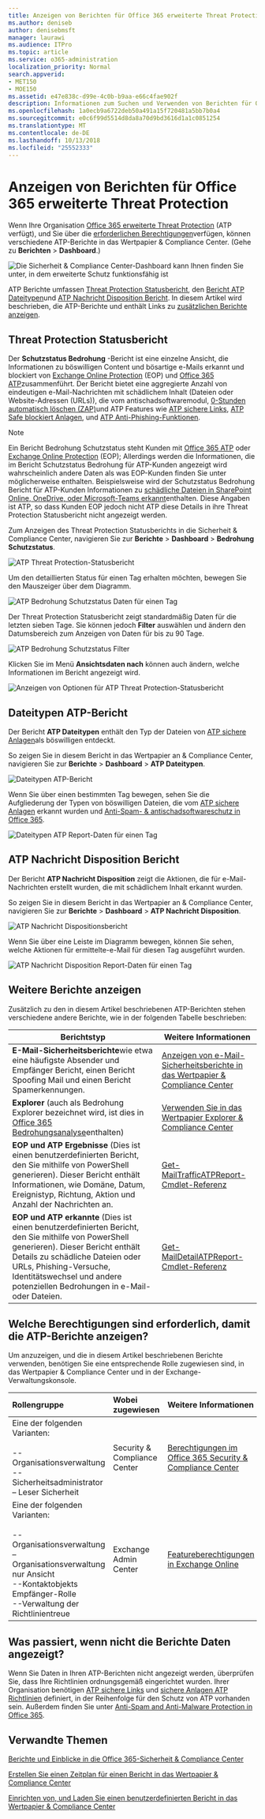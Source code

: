 ```yaml
---
title: Anzeigen von Berichten für Office 365 erweiterte Threat Protection
ms.author: deniseb
author: denisebmsft
manager: laurawi
ms.audience: ITPro
ms.topic: article
ms.service: o365-administration
localization_priority: Normal
search.appverid:
- MET150
- MOE150
ms.assetid: e47e838c-d99e-4c0b-b9aa-e66c4fae902f
description: Informationen zum Suchen und Verwenden von Berichten für Office 365 erweiterte Threat Protection in das Wertpapier &amp; Compliance Center.
ms.openlocfilehash: 1a0ecb9a6722deb50a491a15f720481a5bb7b0a4
ms.sourcegitcommit: e0c6f99d5514d8da8a70d9bd3616d1a1c0851254
ms.translationtype: MT
ms.contentlocale: de-DE
ms.lasthandoff: 10/13/2018
ms.locfileid: "25552333"
---
```

# <a name="view-reports-for-office-365-advanced-threat-protection"></a>Anzeigen von Berichten für Office 365 erweiterte Threat Protection

Wenn Ihre Organisation [Office 365 erweiterte Threat Protection](office-365-atp.md) (ATP verfügt), und Sie über die [erforderlichen Berechtigungen](#what-permissions-are-needed-to-view-these-reports)verfügen, können verschiedene ATP-Berichte in das Wertpapier &amp; Compliance Center. (Gehe zu **Berichten** \> **Dashboard**.)
  
![Die Sicherheit &amp; Compliance Center-Dashboard kann Ihnen finden Sie unter, in dem erweiterte Schutz funktionsfähig ist](media/6b213d34-adbb-44af-8549-be9a7e2db087.png)
  
ATP Berichte umfassen [Threat Protection Statusbericht](#threat-protection-status-report), den [Bericht ATP Dateitypen](#atp-file-types-report)und [ATP Nachricht Disposition Bericht](#atp-message-disposition-report). In diesem Artikel wird beschrieben, die ATP-Berichte und enthält Links zu [zusätzlichen Berichte anzeigen](#additional-reports-to-view).
  
## <a name="threat-protection-status-report"></a>Threat Protection Statusbericht

Der **Schutzstatus Bedrohung** -Bericht ist eine einzelne Ansicht, die Informationen zu böswilligen Content und bösartige e-Mails erkannt und blockiert von [Exchange Online Protection](eop/exchange-online-protection-overview.md) (EOP) und [Office 365 ATP](office-365-atp.md)zusammenführt. Der Bericht bietet eine aggregierte Anzahl von eindeutigen e-Mail-Nachrichten mit schädlichem Inhalt (Dateien oder Website-Adressen (URLs)), die vom antischadsoftwaremodul, [0-Stunden automatisch löschen (ZAP)](zero-hour-auto-purge.md)und ATP Features wie [ATP sichere Links](atp-safe-links.md), [ATP Safe blockiert Anlagen](atp-safe-attachments.md), und [ATP Anti-Phishing-Funktionen](atp-anti-phishing.md).

> [!NOTE]
> Ein Bericht Bedrohung Schutzstatus steht Kunden mit [Office 365 ATP](office-365-atp.md) oder [Exchange Online Protection](eop/exchange-online-protection-eop.md) (EOP); Allerdings werden die Informationen, die im Bericht Schutzstatus Bedrohung für ATP-Kunden angezeigt wird wahrscheinlich andere Daten als was EOP-Kunden finden Sie unter möglicherweise enthalten. Beispielsweise wird der Schutzstatus Bedrohung Bericht für ATP-Kunden Informationen zu [schädliche Dateien in SharePoint Online, OneDrive, oder Microsoft-Teams erkannt](atp-for-spo-odb-and-teams.md)enthalten. Diese Angaben ist ATP, so dass Kunden EOP jedoch nicht ATP diese Details in ihre Threat Protection Statusbericht nicht angezeigt werden.
  
Zum Anzeigen des Threat Protection Statusberichts in die Sicherheit &amp; Compliance Center, navigieren Sie zur **Berichte** \> **Dashboard** \> **Bedrohung Schutzstatus**.
  
![ATP Threat Protection-Statusbericht](media/6bdd41eb-62e0-423b-9fd4-d1d5baf0cbd5.png)
  
Um den detaillierten Status für einen Tag erhalten möchten, bewegen Sie den Mauszeiger über dem Diagramm.
  
![ATP Bedrohung Schutzstatus Daten für einen Tag](media/d5c2c6ad-c002-4985-a032-c866e46fdea8.png)
  
Der Threat Protection Statusbericht zeigt standardmäßig Daten für die letzten sieben Tage. Sie können jedoch **Filter** auswählen und ändern den Datumsbereich zum Anzeigen von Daten für bis zu 90 Tage. 
  
![ATP Bedrohung Schutzstatus Filter](media/4f703369-642b-402b-9758-b9c828283410.png)
  
Klicken Sie im Menü **Ansichtsdaten nach** können auch ändern, welche Informationen im Bericht angezeigt wird. 
  
![Anzeigen von Optionen für ATP Threat Protection-Statusbericht](media/4959bf8c-d192-4542-b00b-184e101e7513.png)
  
## <a name="atp-file-types-report"></a>Dateitypen ATP-Bericht

Der Bericht **ATP Dateitypen** enthält den Typ der Dateien von [ATP sichere Anlagen](atp-safe-attachments.md)als böswilligen entdeckt.
  
So zeigen Sie in diesem Bericht in das Wertpapier an &amp; Compliance Center, navigieren Sie zur **Berichte** \> **Dashboard** \> **ATP Dateitypen**.
  
![Dateitypen ATP-Bericht](media/6e3f5d33-79aa-4b2d-938c-6ef135d9e54c.png)
  
Wenn Sie über einen bestimmten Tag bewegen, sehen Sie die Aufgliederung der Typen von böswilligen Dateien, die vom [ATP sichere Anlagen](atp-safe-attachments.md) erkannt wurden und [Anti-Spam- &amp; antischadsoftwareschutz in Office 365](anti-spam-and-anti-malware-protection.md).
  
![Dateitypen ATP Report-Daten für einen Tag](media/10d18428-699a-41d2-a73e-be3a8214ada1.png)
  
## <a name="atp-message-disposition-report"></a>ATP Nachricht Disposition Bericht

Der Bericht **ATP Nachricht Disposition** zeigt die Aktionen, die für e-Mail-Nachrichten erstellt wurden, die mit schädlichem Inhalt erkannt wurden. 
  
So zeigen Sie in diesem Bericht in das Wertpapier an &amp; Compliance Center, navigieren Sie zur **Berichte** \> **Dashboard** \> **ATP Nachricht Disposition**.
  
![ATP Nachricht Dispositionsbericht](media/b0ff65c4-53d3-496d-bafa-8937a5eb69e5.png)
  
Wenn Sie über eine Leiste im Diagramm bewegen, können Sie sehen, welche Aktionen für ermittelte-e-Mail für diesen Tag ausgeführt wurden.
  
![ATP Nachricht Disposition Report-Daten für einen Tag](media/68d2beb8-4b30-48c4-8ba6-5e8ab88ae456.png)
  
## <a name="additional-reports-to-view"></a>Weitere Berichte anzeigen

Zusätzlich zu den in diesem Artikel beschriebenen ATP-Berichten stehen verschiedene andere Berichte, wie in der folgenden Tabelle beschrieben:


|Berichtstyp  |Weitere Informationen  |
|---------|---------|
|**E-Mail-Sicherheitsberichte**wie etwa eine häufigste Absender und Empfänger Bericht, einen Bericht Spoofing Mail und einen Bericht Spamerkennungen. | [Anzeigen von e-Mail-Sicherheitsberichte in das Wertpapier &amp; Compliance Center](view-email-security-reports.md)        |
|**Explorer** (auch als Bedrohung Explorer bezeichnet wird, ist dies in [Office 365 Bedrohungsanalyse](office-365-ti.md)enthalten)     | [Verwenden Sie in das Wertpapier Explorer &amp; Compliance Center](use-explorer-in-security-and-compliance.md)        |
|**EOP und ATP Ergebnisse** (Dies ist einen benutzerdefinierten Bericht, den Sie mithilfe von PowerShell generieren). Dieser Bericht enthält Informationen, wie Domäne, Datum, Ereignistyp, Richtung, Aktion und Anzahl der Nachrichten an.  | [Get-MailTrafficATPReport-Cmdlet-Referenz](https://docs.microsoft.com/powershell/module/exchange/advanced-threat-protection/get-mailtrafficatpreport?view=exchange-ps) |
|**EOP und ATP erkannte** (Dies ist einen benutzerdefinierten Bericht, den Sie mithilfe von PowerShell generieren). Dieser Bericht enthält Details zu schädliche Dateien oder URLs, Phishing-Versuche, Identitätswechsel und andere potenziellen Bedrohungen in e-Mail- oder Dateien.   | [Get-MailDetailATPReport-Cmdlet-Referenz](https://docs.microsoft.com/powershell/module/exchange/advanced-threat-protection/get-maildetailatpreport?view=exchange-ps)        |

  
## <a name="what-permissions-are-needed-to-view-the-atp-reports"></a>Welche Berechtigungen sind erforderlich, damit die ATP-Berichte anzeigen?

Um anzuzeigen, und die in diesem Artikel beschriebenen Berichte verwenden, benötigen Sie eine entsprechende Rolle zugewiesen sind, in das Wertpapier &amp; Compliance Center und in der Exchange-Verwaltungskonsole.
  
|**Rollengruppe**|**Wobei zugewiesen**|**Weitere Informationen**|
|:-----|:-----|:-----|
| Eine der folgenden Varianten:  <br/><br/>--Organisationsverwaltung  <br/>--Sicherheitsadministrator  <br/>– Leser Sicherheit  <br/> |Security &amp; Compliance Center  <br/> |[Berechtigungen im Office 365 Security &amp; Compliance Center](permissions-in-the-security-and-compliance-center.md) <br/> |
| Eine der folgenden Varianten:  <br/><br/>--Organisationsverwaltung  <br/>– Organisationsverwaltung nur Ansicht  <br/>--Kontaktobjekts Empfänger-Rolle  <br/>--Verwaltung der Richtlinientreue  <br/> |Exchange Admin Center  <br/> |[Featureberechtigungen in Exchange Online](https://technet.microsoft.com/library/jj200673%28v=exchg.150%29.aspx) <br/> |
   
## <a name="what-if-the-reports-arent-showing-data"></a>Was passiert, wenn nicht die Berichte Daten angezeigt?

Wenn Sie Daten in Ihren ATP-Berichten nicht angezeigt werden, überprüfen Sie, dass Ihre Richtlinien ordnungsgemäß eingerichtet wurden. Ihrer Organisation benötigen [ATP sichere Links](set-up-atp-safe-links-policies.md) und [sichere Anlagen ATP Richtlinien](set-up-atp-safe-attachments-policies.md) definiert, in der Reihenfolge für den Schutz von ATP vorhanden sein. Außerdem finden Sie unter [Anti-Spam and Anti-Malware Protection in Office 365](anti-spam-and-anti-malware-protection.md).
  
## <a name="related-topics"></a>Verwandte Themen

[Berichte und Einblicke in die Office 365-Sicherheit &amp; Compliance Center](reports-and-insights-in-security-and-compliance.md)
  
[Erstellen Sie einen Zeitplan für einen Bericht in das Wertpapier &amp; Compliance Center](create-a-schedule-for-a-report.md)
  
[Einrichten von, und Laden Sie einen benutzerdefinierten Bericht in das Wertpapier &amp; Compliance Center](set-up-and-download-a-custom-report.md)
  

